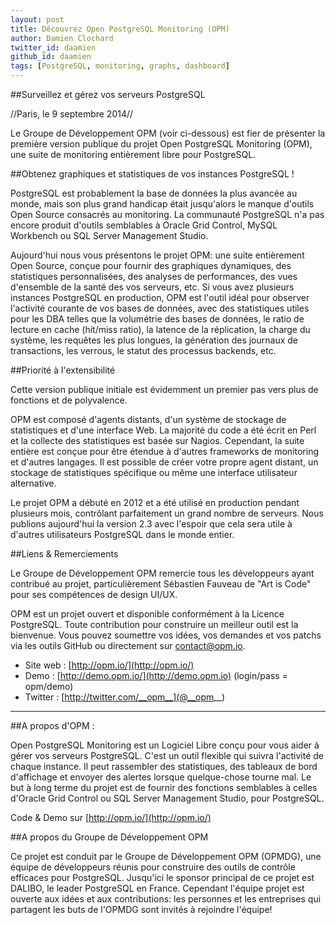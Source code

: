 ```yaml
---
layout: post
title: Découvrez Open PostgreSQL Monitoring (OPM) 
author: Damien Clochard
twitter_id: daamien
github_id: daamien
tags: [PostgreSQL, monitoring, graphs, dashboard]
---
```

##Surveillez et gérez vos serveurs PostgreSQL

//Paris, le 9 septembre 2014//

Le Groupe de Développement OPM (voir ci-dessous) est fier de présenter la première version publique du projet Open PostgreSQL Monitoring (OPM), une suite de monitoring entièrement libre pour PostgreSQL.

<!--MORE-->

##Obtenez graphiques et statistiques de vos instances PostgreSQL !

PostgreSQL est probablement la base de données la plus avancée au monde, mais son plus grand handicap était jusqu'alors le manque d'outils Open Source consacrés au monitoring. La communauté PostgreSQL n'a pas encore produit d'outils semblables à Oracle Grid Control, MySQL Workbench ou SQL Server Management Studio.

Aujourd'hui nous vous présentons le projet OPM: une suite entièrement Open Source, conçue pour fournir des graphiques dynamiques, des statistiques personnalisées, des analyses de performances, des vues d'ensemble de la santé des vos serveurs, etc. Si vous avez plusieurs instances PostgreSQL en production, OPM est l'outil idéal pour observer l'activité courante de vos bases de données, avec des statistiques utiles pour les DBA telles que la volumétrie des bases de données, le ratio de lecture en cache (hit/miss ratio), la latence de la réplication, la charge du système, les requêtes les plus longues, la génération des journaux de transactions, les verrous, le statut des processus backends, etc.

##Priorité à l'extensibilité

Cette version publique initiale est évidemment un premier pas vers plus de fonctions et de polyvalence. 

OPM est composé d'agents distants, d'un système de stockage de statistiques et d'une interface Web. La majorité du code a été écrit en Perl et la collecte des statistiques est basée sur Nagios. Cependant, la suite entière est conçue pour être étendue à d'autres frameworks de monitoring et d'autres langages. Il est possible de créer votre propre agent distant, un stockage de statistiques spécifique ou même une interface utilisateur alternative.

Le projet OPM a débuté en 2012 et a été utilisé en production pendant plusieurs mois, contrôlant parfaitement un grand nombre de serveurs. Nous publions aujourd'hui la version 2.3 avec l'espoir que cela sera utile à d'autres utilisateurs PostgreSQL dans le monde entier.

##Liens & Remerciements

Le Groupe de Développement OPM remercie tous les développeurs ayant contribué au projet, particulièrement Sébastien Fauveau de "Art is Code" pour ses compétences de design UI/UX.
 
OPM est un projet ouvert et disponible conformément à la Licence PostgreSQL. Toute contribution pour construire un meilleur outil est la bienvenue. Vous pouvez soumettre vos idées, vos demandes et vos patchs via les outils GitHub ou directement sur contact@opm.io.


* Site web : [http://opm.io/](http://opm.io/)
* Demo : [http://demo.opm.io/](http://demo.opm.io) (login/pass = opm/demo) 
* Twitter : [http://twitter.com/__opm__](@__opm__)

----

##A propos d'OPM :

Open PostgreSQL Monitoring est un Logiciel Libre conçu pour vous aider à gérer vos serveurs PostgreSQL. C'est un outil flexible qui suivra l'activité de chaque instance. Il peut rassembler des statistiques, des tableaux de bord d'affichage et envoyer des alertes lorsque quelque-chose tourne mal. Le but à long terme du projet est de fournir des fonctions semblables à celles d'Oracle Grid Control ou SQL Server Management Studio, pour PostgreSQL.

Code & Demo sur [http://opm.io/](http://opm.io/)

##A propos du Groupe de Développement OPM

Ce projet est conduit par le Groupe de Développement OPM (OPMDG), une équipe de développeurs réunis pour construire des outils de contrôle efficaces pour PostgreSQL. Jusqu'ici le sponsor principal de ce projet est DALIBO, le leader PostgreSQL en France. Cependant l'équipe projet est ouverte aux idées et aux contributions: les personnes et les entreprises qui partagent les buts de l'OPMDG sont invités à rejoindre l'équipe!

